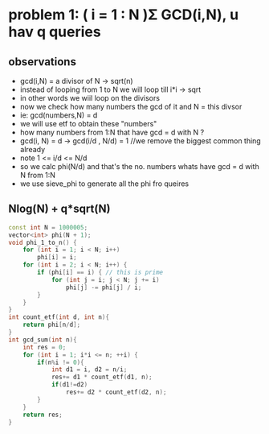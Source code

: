 # problem 1: ( i = 1 : N )Σ GCD(i,N), u hav q queries
## observations
- gcd(i,N) = a divisor of N -> sqrt(n)
- instead of looping from 1 to N we will loop till i*i -> sqrt
- in other words we wiil loop on the divisors
- now we check how many numbers the gcd of it and N = this divsor
- ie: gcd(numbers,N) = d
- we will use etf to obtain these "numbers"
- how many numbers from 1:N that have gcd = d with N ?
- gcd(i, N) = d -> gcd(i/d , N/d) = 1 //we remove the biggest common thing already
- note 1 <= i/d <= N/d
- so we calc phi(N/d) and that's the no. numbers whats have gcd = d with N from 1:N
- we use sieve_phi to generate all the phi fro queires

## Nlog(N) + q*sqrt(N)
```cpp
const int N = 1000005;
vector<int> phi(N + 1);
void phi_1_to_n() {
    for (int i = 1; i < N; i++)
        phi[i] = i;
    for (int i = 2; i < N; i++) {
        if (phi[i] == i) { // this is prime
            for (int j = i; j < N; j += i)
                phi[j] -= phi[j] / i;
        }
    }
}
int count_etf(int d, int n){
    return phi[n/d];
}
int gcd_sum(int n){
    int res = 0;
    for (int i = 1; i*i <= n; ++i) {
        if(n%i != 0){
            int d1 = i, d2 = n/i;
            res+= d1 * count_etf(d1, n);
            if(d1!=d2)
                res+= d2 * count_etf(d2, n);
        }
    }
    return res;
}
```
